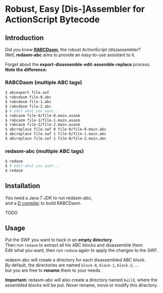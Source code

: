 # Robust, Easy [Dis-]Assembler for ActionScript Bytecode

## Introduction

Did you know **[RABCDasm](https://github.com/CyberShadow/RABCDAsm)**, the robust ActionScript (dis)assembler?  
Well, **redasm-abc** aims to provide an easy-to-use assistant to it.

Forget about the **export**-**disassemble**-**edit**-**assemble**-**replace** process.  
**Note the difference:**

### RABCDasm (multiple ABC tags)

```bash
$ abcexport file.swf
$ rabcdasm file-0.abc
$ rabcdasm file-1.abc
$ rabcdasm file-2.abc
$ # edit what you want...
$ rabcasm file-0/file-0.main.asasm
$ rabcasm file-1/file-1.main.asasm
$ rabcasm file-2/file-2.main.asasm
$ abcreplace file.swf 0 file-0/file-0.main.abc
$ abcreplace file.swf 1 file-0/file-1.main.abc
$ abcreplace file.swf 2 file-0/file-2.main.abc
```

### redasm-abc (multiple ABC tags)

```bash
$ redasm
$ # edit what you want...
$ redasm
```

## Installation

You need a Java 7 JDK to run redasm-abc,  
and a [D compiler](http://dlang.org) to build RABCDasm.

TODO

## Usage

Put the SWF you want to hack in an **empty directory**.  
Then run `redasm` to extract all his ABC blocks and disassemble them.  
Edit what you want, then run `redasm` again to apply the changes to the SWF.

redasm-abc will create a directory for each disassembled ABC block.  
By default, the directories are named `block-0`, `block-1`, `block-2`, ...  
but you are free to **rename** them to your needs.

**Important:** redasm-abc will also create a directory named `build`, where the
assembled blocks will be put. _Never_ rename, move or modify this directory.
